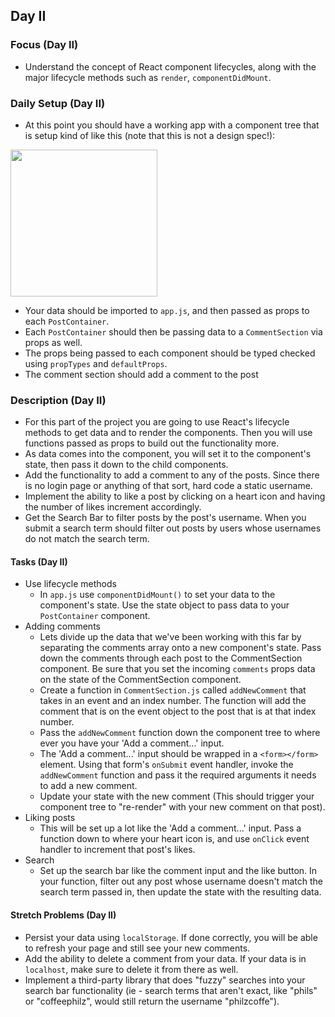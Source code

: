 ## Day II

### Focus (Day II)

- Understand the concept of React component lifecycles, along with the major lifecycle methods such as `render`, `componentDidMount`.

### Daily Setup (Day II)

- At this point you should have a working app with a component tree that is setup kind of like this (note that this is not a design spec!):

<img src='/assets/InstaClone-componentStructure.jpg' width='235' />

- Your data should be imported to `app.js`, and then passed as props to each `PostContainer`.
- Each `PostContainer` should then be passing data to a `CommentSection` via props as well.
- The props being passed to each component should be typed checked using `propTypes` and `defaultProps`.
- The comment section should add a comment to the post

### Description (Day II)

- For this part of the project you are going to use React's lifecycle methods to get data and to render the components.
  Then you will use functions passed as props to build out the functionality more.
- As data comes into the component, you will set it to the component's state, then pass it down to the child components.
- Add the functionality to add a comment to any of the posts. Since there is no login page or anything of that sort, hard
  code a static username.
- Implement the ability to like a post by clicking on a heart icon and having the number of likes increment accordingly.
- Get the Search Bar to filter posts by the post's username. When you submit a search term should filter out posts by users
  whose usernames do not match the search term.

#### Tasks (Day II)

- Use lifecycle methods
  - In `app.js` use `componentDidMount()` to set your data to the component's state. Use the state object to pass data to
    your `PostContainer` component.
- Adding comments
  - Lets divide up the data that we've been working with this far by separating the comments array onto a new component's
    state. Pass down the comments through each post to the CommentSection component. Be sure that you set the
    incoming `comments` props data on the state of the CommentSection component.
  - Create a function in `CommentSection.js` called `addNewComment` that takes in an event and an index number.
    The function will add the comment that is on the event object to the post that is at that index number.
  - Pass the `addNewComment` function down the component tree to where ever you have your 'Add a comment...' input.
  - The 'Add a comment...' input should be wrapped in a `<form></form>` element. Using that form's `onSubmit` event
    handler, invoke the `addNewComment` function and pass it the required arguments it needs to add a new comment.
  - Update your state with the new comment (This should trigger your component tree to "re-render" with your new comment
    on that post).
- Liking posts
  - This will be set up a lot like the 'Add a comment...' input. Pass a function down to where your heart icon is, and
    use `onClick` event handler to increment that post's likes.
- Search
  - Set up the search bar like the comment input and the like button. In your function, filter out any post whose username
    doesn't match the search term passed in, then update the state with the resulting data.

#### Stretch Problems (Day II)

- Persist your data using `localStorage`. If done correctly, you will be able to refresh your page and still see your new
  comments.
- Add the ability to delete a comment from your data. If your data is in `localhost`, make sure to delete it from there as
  well.
- Implement a third-party library that does "fuzzy" searches into your search bar functionality (ie - search terms that
  aren't exact, like "phils" or "coffeephilz", would still return the username "philzcoffe").
